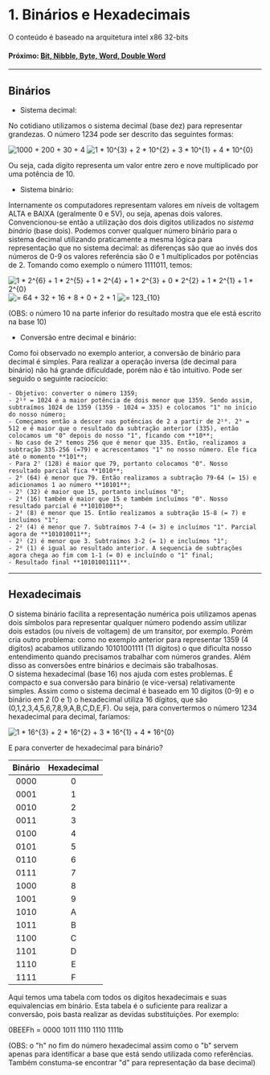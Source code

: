 <link rel="stylesheet" href="css/style.css">

# 1. Binários e Hexadecimais

O conteúdo é baseado na arquitetura intel x86 32-bits



#### Próximo: [Bit, Nibble, Byte, Word, Double Word](./estruturas.md)

---

## Binários  
* Sistema decimal:

No cotidiano utilizamos o sistema decimal (base dez) para representar grandezas. O número 1234 pode ser descrito das seguintes formas:

<img class="center" src="https://latex.codecogs.com/gif.latex?1000&space;&plus;&space;200&space;&plus;&space;30&space;&plus;&space;4" title="1000 + 200 + 30 + 4" />
<img class="center" src="https://latex.codecogs.com/gif.latex?1&space;*&space;10^{3}&space;&plus;&space;2&space;*&space;10^{2}&space;&plus;&space;3&space;*&space;10^{1}&space;&plus;&space;4&space;*&space;10^{0}" title="1 * 10^{3} + 2 * 10^{2} + 3 * 10^{1} + 4 * 10^{0}" />

Ou seja, cada digito representa um valor entre zero e nove multiplicado por uma potência de 10.

* Sistema binário:

Internamente os computadores representam valores em níveis de voltagem ALTA e BAIXA (geralmente 0 e 5V), ou seja, apenas dois valores. Convencionou-se então a utilização dos dois digitos utilizados no _sistema binário_ (base dois). Podemos conver qualquer número binário para o sistema decimal utilizando praticamente a mesma lógica para representação que no sistema decimal: as diferenças são que ao invés dos números de 0-9 os valores referência são 0 e 1 multiplicados por potências de 2.
Tomando como exemplo o número 1111011, temos:

<img class="center" src="https://latex.codecogs.com/gif.latex?1&space;*&space;2^{6}&space;&plus;&space;1&space;*&space;2^{5}&space;&plus;&space;1&space;*&space;2^{4}&space;&plus;&space;1&space;*&space;2^{3}&space;&plus;&space;0&space;*&space;2^{2}&space;&plus;&space;1&space;*&space;2^{1}&space;&plus;&space;1&space;*&space;2^{0}" title="1 * 2^{6} + 1 * 2^{5} + 1 * 2^{4} + 1 * 2^{3} + 0 * 2^{2} + 1 * 2^{1} + 1 * 2^{0}" />
<img class="center" src="https://latex.codecogs.com/gif.latex?=&space;64&space;&plus;&space;32&space;&plus;&space;16&space;&plus;&space;8&space;&plus;&space;0&space;&plus;&space;2&space;&plus;&space;1" title="= 64 + 32 + 16 + 8 + 0 + 2 + 1" />
<img class="center" src="https://latex.codecogs.com/gif.latex?=&space;123_{10}" title="= 123_{10}" />

(OBS: o número 10 na parte inferior do resultado mostra que ele está escrito na base 10)

* Conversão entre decimal e binário:

Como foi observado no exemplo anterior, a conversão de binário para decimal é simples. Para realizar a operação inversa (de decimal para binário) não há grande dificuldade, porém não é tão intuitivo. Pode ser seguido o seguinte raciocício:

    - Objetivo: converter o número 1359;  
    - 2¹⁰ = 1024 é a maior potência de dois menor que 1359. Sendo assim, subtraímos 1024 de 1359 (1359 - 1024 = 335) e colocamos "1" no início do nosso número;  
    - Começamos então a descer nas potências de 2 a partir de 2¹⁰. 2⁹ = 512 e é maior que o resultado da subtração anterior (335), então colocamos um "0" depois do nosso "1", ficando com **10**;  
    - No caso de 2⁸ temos 256 que é menor que 335. Então, realizamos a subtração 335-256 (=79) e acrescentamos "1" no nosso número. Ele fica até o momento **101**;  
    - Para 2⁷ (128) é maior que 79, portanto colocamos "0". Nosso resultado parcial fica **1010**;  
    - 2⁶ (64) é menor que 79. Então realizamos a subtração 79-64 (= 15) e adicionamos 1 ao número **10101**;  
    - 2⁵ (32) é maior que 15, portanto incluímos "0";  
    - 2⁴ (16) também é maior que 15 e também incluímos "0". Nosso resultado parcial é **1010100**;  
    - 2³ (8) é menor que 15. Então realizamos a subtração 15-8 (= 7) e incluímos "1";  
    - 2² (4) é menor que 7. Subtraímos 7-4 (= 3) e incluímos "1". Parcial agora de **101010011**;  
    - 2¹ (2) é menor que 3. Subtraímos 3-2 (= 1) e incluímos "1";  
    - 2⁰ (1) é igual ao resultado anterior. A sequencia de subtrações agora chega ao fim com 1-1 (= 0) e incluíndo o "1" final;  
    - Resultado final **10101001111**.

---

## Hexadecimais  

O sistema binário facilita a representação numérica pois utilizamos apenas dois símbolos para representar qualquer número podendo assim utilizar dois estados (ou níveis de voltagem) de um transitor, por exemplo. Porém cria outro problema: como no exemplo anterior para representar 1359 (4 digitos) acabamos utilizando 10101001111 (11 dígitos) o que dificulta nosso entendimento quando precisamos trabalhar com números grandes. Além disso as conversões entre binários e decimais são trabalhosas.  
O sistema hexadecimal (base 16) nos ajuda com estes problemas. É compacto e sua conversão para binário (e vice-versa) relativamente simples. Assim como o sistema decimal é baseado em 10 dígitos (0-9) e o binário em 2 (0 e 1) o hexadecimal utiliza 16 dígitos, que são (0,1,2,3,4,5,6,7,8,9,A,B,C,D,E,F). Ou seja, para convertermos o número 1234 hexadecimal para decimal, faríamos:

<img src="https://latex.codecogs.com/gif.latex?1&space;*&space;16^{3}&space;&plus;&space;2&space;*&space;16^{2}&space;&plus;&space;3&space;*&space;16^{1}&space;&plus;&space;4&space;*&space;16^{0}" title="1 * 16^{3} + 2 * 16^{2} + 3 * 16^{1} + 4 * 16^{0}" />

E para converter de hexadecimal para binário?    
  
|Binário|Hexadecimal|
|:---:|:---:|
|0000|0|
|0001|1|
|0010|2|
|0011|3|
|0100|4|
|0101|5|
|0110|6|
|0111|7|
|1000|8|
|1001|9|
|1010|A|
|1011|B|
|1100|C|
|1101|D|
|1110|E|
|1111|F|

Aqui temos uma tabela com todos os dígitos hexadecimais e suas equivalencias em binário. Esta tabela é o suficiente para realizar a conversão, pois basta realizar as devidas substituições. Por exemplo:

0BEEFh = 0000 1011 1110 1110 1111b

(OBS: o "h" no fim do número hexadecimal assim como o "b" servem apenas para identificar a base que está sendo utilizada como referências. Também constuma-se encontrar "d" para representação da base decimal)


